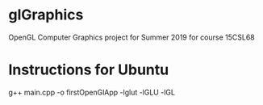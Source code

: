 # glGraphics
OpenGL Computer Graphics project for Summer 2019 for course 15CSL68

# Instructions for Ubuntu

g++ main.cpp -o firstOpenGlApp -lglut -lGLU -lGL